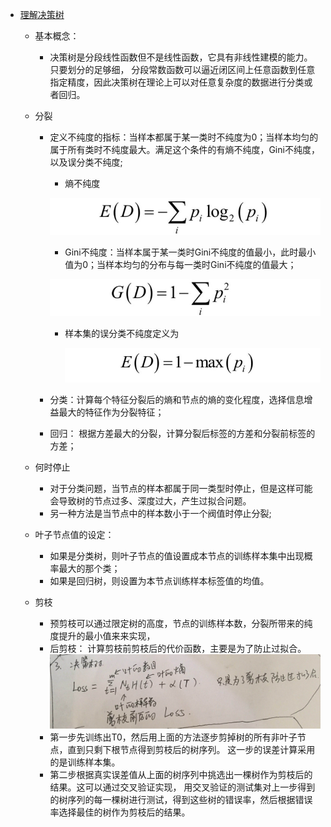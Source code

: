 * [理解决策树](https://zhuanlan.zhihu.com/p/37954086)

    * 基本概念：
        * 决策树是分段线性函数但不是线性函数，它具有非线性建模的能力。只要划分的足够细，
        分段常数函数可以逼近闭区间上任意函数到任意指定精度，因此决策树在理论上可以对任意复杂度的数据进行分类或者回归。

    * 分裂

        * 定义不纯度的指标：当样本都属于某一类时不纯度为0；当样本均匀的属于所有类时不纯度最大。满足这个条件的有熵不纯度，Gini不纯度，以及误分类不纯度;

            * 熵不纯度

            ![img](readme/决策树_熵不纯度.jpg)

            * Gini不纯度：当样本属于某一类时Gini不纯度的值最小，此时最小值为0；当样本均匀的分布与每一类时Gini不纯度的值最大；

            ![img](readme/决策树_Gini不纯度.jpg)

            * 样本集的误分类不纯度定义为

              ![img](readme/决策树_样本分类不纯度.jpg)

        * 分类：计算每个特征分裂后的熵和节点的熵的变化程度，选择信息增益最大的特征作为分裂特征；

        * 回归： 根据方差最大的分裂，计算分裂后标签的方差和分裂前标签的方差；

    * 何时停止  
        * 对于分类问题，当节点的样本都属于同一类型时停止，但是这样可能会导致树的节点过多、深度过大，产生过拟合问题。
        * 另一种方法是当节点中的样本数小于一个阀值时停止分裂;

    * 叶子节点值的设定：
        * 如果是分类树，则叶子节点的值设置成本节点的训练样本集中出现概率最大的那个类；
        * 如果是回归树，则设置为本节点训练样本标签值的均值。

    * 剪枝
        * 预剪枝可以通过限定树的高度，节点的训练样本数，分裂所带来的纯度提升的最小值来来实现，
        * 后剪枝： 计算剪枝前剪枝后的代价函数，主要是为了防止过拟合。
        ![](readme/决策树_loss_04.jpg)
        * 第一步先训练出T0，然后用上面的方法逐步剪掉树的所有非叶子节点，直到只剩下根节点得到剪枝后的树序列。
        这一步的误差计算采用的是训练样本集。
        * 第二步根据真实误差值从上面的树序列中挑选出一棵树作为剪枝后的结果。这可以通过交叉验证实现，
        用交叉验证的测试集对上一步得到的树序列的每一棵树进行测试，得到这些树的错误率，然后根据错误率选择最佳的树作为剪枝后的结果。